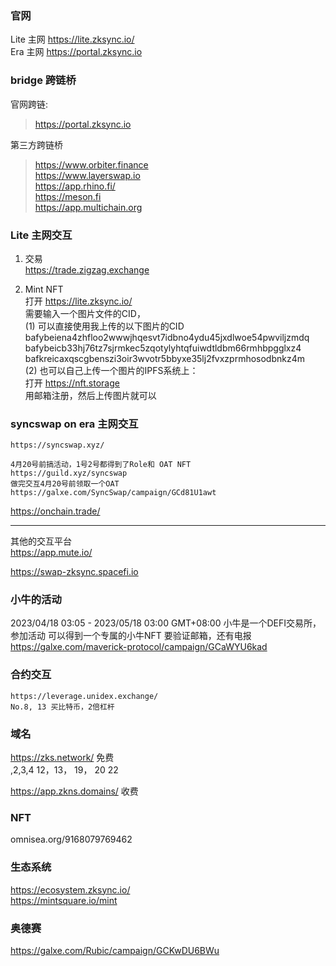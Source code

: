 ###  官网
Lite 主网 https://lite.zksync.io/  
Era 主网 https://portal.zksync.io  

### bridge 跨链桥

官网跨链:
> https://portal.zksync.io   

第三方跨链桥  
> https://www.orbiter.finance  
> https://www.layerswap.io  
> https://app.rhino.fi/  
> https://meson.fi  
> https://app.multichain.org

### Lite 主网交互

1. 交易  
  https://trade.zigzag.exchange  

2. Mint NFT   
 打开 https://lite.zksync.io/   
 需要输入一个图片文件的CID，  
 (1) 可以直接使用我上传的以下图片的CID   
 bafybeiena4zhfloo2wwwjhqesvt7idbno4ydu45jxdlwoe54pwviljzmdq    
 bafybeicb33hj76tz7sjrmkec5zqotylyhtqfuiwdtldbm66rmhbpgglxz4  
 bafkreicaxqscgbenszi3oir3wvotr5bbyxe35lj2fvxzprmhosodbnkz4m  
     (2) 
 也可以自己上传一个图片的IPFS系统上：  
 打开 https://nft.storage  
 用邮箱注册，然后上传图片就可以  

### syncswap on era 主网交互
```
https://syncswap.xyz/  

4月20号前搞活动，1号2号都得到了Role和 OAT NFT
https://guild.xyz/syncswap
做完交互4月20号前领取一个OAT  
https://galxe.com/SyncSwap/campaign/GCd81U1awt
```


https://onchain.trade/
_____________________________________________________________________________________________
其他的交互平台  
https://app.mute.io/  

https://swap-zksync.spacefi.io  

### 小牛的活动
2023/04/18 03:05 - 2023/05/18 03:00 GMT+08:00
小牛是一个DEFI交易所，参加活动 可以得到一个专属的小牛NFT 要验证邮箱，还有电报
https://galxe.com/maverick-protocol/campaign/GCaWYU6kad

### 合约交互
```
https://leverage.unidex.exchange/   
No.8, 13 买比特币，2倍杠杆 
```
### 域名 
https://zks.network/ 免费  
,2,3,4
12，13， 19， 20 22

https://app.zkns.domains/  收费  
### NFT
omnisea.org/9168079769462

### 生态系统
https://ecosystem.zksync.io/  
https://mintsquare.io/mint  


### 奥德赛
https://galxe.com/Rubic/campaign/GCKwDU6BWu
